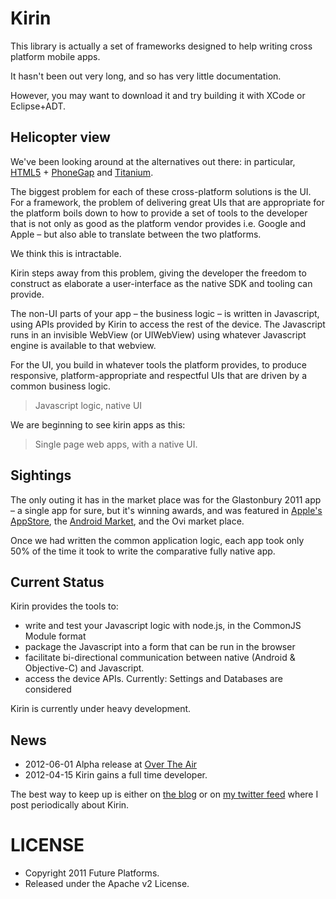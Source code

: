 Kirin
=====
This library is actually a set of frameworks designed to help writing cross platform mobile apps.

It hasn't been out very long, and so has very little documentation.

However, you may want to download it and try building it with XCode or Eclipse+ADT.

Helicopter view
---------------
We've been looking around at the alternatives out there: in particular, [HTML5](http://caniuse.com) + [PhoneGap](http://www.phonegap.com/) and [Titanium](https://www.appcelerator.com/products/titanium-mobile-application-development/).

The biggest problem for each of these cross-platform solutions is the UI. For a framework, the problem of delivering great UIs that are appropriate for the platform boils down to how to provide a set of tools to the developer that is not only as good as the platform vendor provides i.e. Google and Apple – but also able to translate between the two platforms.

We think this is intractable.

Kirin steps away from this problem, giving the developer the freedom to construct as elaborate a user-interface as the native SDK and tooling can provide.

The non-UI parts of your app – the business logic – is written in Javascript, using APIs provided by Kirin to access the rest of the device. The Javascript runs in an invisible WebView (or UIWebView) using whatever Javascript engine is available to that webview.

For the UI, you build in whatever tools the platform provides, to produce responsive, platform-appropriate and respectful UIs that are driven by a common business logic.

> Javascript logic, native UI

We are beginning to see kirin apps as this: 

> Single page web apps, with a native UI.

Sightings
---------
The only outing it has in the market place was for the Glastonbury 2011 app – a single app for sure, but it's winning awards, and was featured in [Apple's AppStore](http://itunes.apple.com/us/app/glastonbury-2011/id377852148?mt=8&ls=1), the [Android Market](https://market.android.com/details?id=com.orange.glastonbury), and the Ovi market place.

Once we had written the common application logic, each app took only 50% of the time it took to write the comparative fully native app.

Current Status
--------------
Kirin provides the tools to: 

 * write and test your Javascript logic with node.js, in the CommonJS Module format
 * package the Javascript into a form that can be run in the browser
 * facilitate bi-directional communication between native (Android & Objective-C) and Javascript.
 * access the device APIs. Currently: Settings and Databases are considered  

Kirin is currently under heavy development.

News
----
 * 2012-06-01 Alpha release at [Over The Air](http://overtheair.org/blog/2012/)
 * 2012-04-15 Kirin gains a full time developer.

The best way to keep up is either on [the blog](http://hugman.posterous.com/tag/kirin) or on [my twitter feed](http://twitter.com/jhugman) where I post periodically about Kirin.

LICENSE
=======

 * Copyright 2011 Future Platforms.
 * Released under the Apache v2 License.

